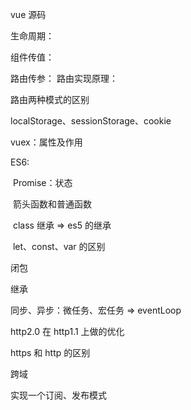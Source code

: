 vue 源码

生命周期：

组件传值：

路由传参：
路由实现原理：

路由两种模式的区别

localStorage、sessionStorage、cookie

vuex：属性及作用



ES6:

​		Promise：状态

​		箭头函数和普通函数

​		class 继承 => es5 的继承

​		let、const、var 的区别

闭包

继承

同步、异步：微任务、宏任务 => eventLoop

http2.0 在 http1.1  上做的优化

https 和 http 的区别

跨域

实现一个订阅、发布模式